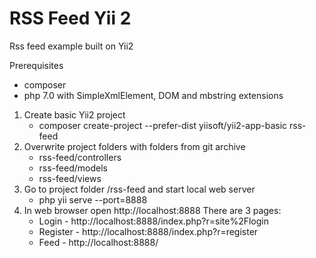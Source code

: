# RSS Feed Yii 2
Rss feed example built on Yii2

Prerequisites
  * composer
  * php 7.0 with SimpleXmlElement, DOM and mbstring extensions
  
1. Create basic Yii2 project
	* composer create-project --prefer-dist yiisoft/yii2-app-basic rss-feed
2. Overwrite project folders with folders from git archive
	* rss-feed/controllers
	* rss-feed/models 
	* rss-feed/views
3. Go to project folder /rss-feed and start local web server 
	* php yii serve --port=8888
4. In web browser open http://localhost:8888 There are 3 pages:
	* Login - http://localhost:8888/index.php?r=site%2Flogin
	* Register - http://localhost:8888/index.php?r=register
	* Feed - http://localhost:8888/

